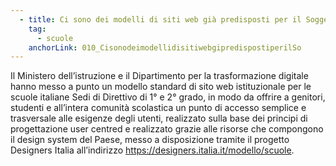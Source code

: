 ```yaml
---
  - title: Ci sono dei modelli di siti web già predisposti per il Soggetto Attuatore che presenta candidatura per l'Avviso riferito alla Misura 1.4.1?
    tag:
      - scuole
    anchorLink: 010_CisonodeimodellidisitiwebgipredispostiperilSo
---
```


Il Ministero dell’istruzione e il Dipartimento per la trasformazione digitale hanno messo a punto un modello standard di sito web istituzionale per le scuole italiane Sedi di Direttivo di 1° e 2° grado, in modo da offrire a genitori, studenti e all’intera comunità scolastica un punto di accesso semplice e trasversale alle esigenze degli utenti, realizzato sulla base dei principi di progettazione user centred e realizzato grazie alle risorse che compongono il design system del Paese, messo a disposizione tramite il progetto Designers Italia all’indirizzo <a href="https://designers.italia.it/modello/scuole" aria-label="link esterno">https://designers.italia.it/modello/scuole</a>.